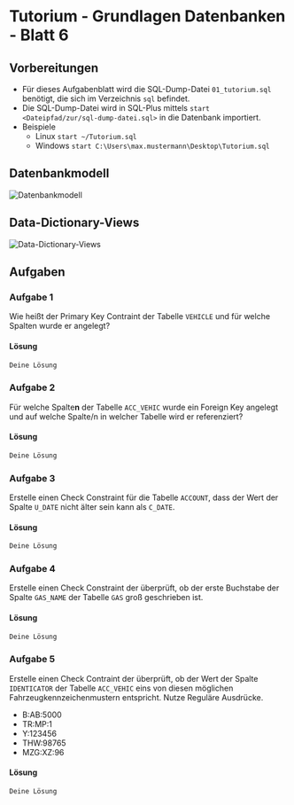 # Tutorium - Grundlagen Datenbanken - Blatt 6

## Vorbereitungen
* Für dieses Aufgabenblatt wird die SQL-Dump-Datei `01_tutorium.sql` benötigt, die sich im Verzeichnis `sql` befindet.
* Die SQL-Dump-Datei wird in SQL-Plus mittels `start <Dateipfad/zur/sql-dump-datei.sql>` in die Datenbank importiert.
* Beispiele
  * Linux `start ~/Tutorium.sql`
  * Windows `start C:\Users\max.mustermann\Desktop\Tutorium.sql`

## Datenbankmodell
![Datenbankmodell](./img/datamodler_schema.png)

## Data-Dictionary-Views
![Data-Dictionary-Views](./img/contraint_schema.png)

## Aufgaben

### Aufgabe 1
Wie heißt der Primary Key Contraint der Tabelle `VEHICLE` und für welche Spalten wurde er angelegt?

#### Lösung
```sql
Deine Lösung
```

### Aufgabe 2
Für welche Spalte**n** der Tabelle `ACC_VEHIC` wurde ein Foreign Key angelegt und auf welche Spalte/n in welcher Tabelle wird er referenziert?

#### Lösung
```sql
Deine Lösung
```

### Aufgabe 3
Erstelle einen Check Constraint für die Tabelle `ACCOUNT`, dass der Wert der Spalte `U_DATE` nicht älter sein kann als `C_DATE`.

#### Lösung
```sql
Deine Lösung
```

### Aufgabe 4
Erstelle einen Check Constraint der überprüft, ob der erste Buchstabe der Spalte `GAS_NAME` der Tabelle `GAS` groß geschrieben ist.

#### Lösung
```sql
Deine Lösung
```

### Aufgabe 5
Erstelle einen Check Contraint der überprüft, ob der Wert der Spalte `IDENTICATOR` der Tabelle `ACC_VEHIC` eins von diesen möglichen Fahrzeugkennzeichenmustern entspricht. Nutze Reguläre Ausdrücke.

+ B:AB:5000
+ TR:MP:1
+ Y:123456
+ THW:98765
+ MZG:XZ:96

#### Lösung
```sql
Deine Lösung
```

